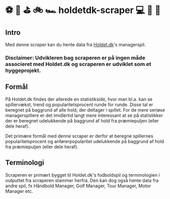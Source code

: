 # :soccer: :football: :golf: :bike: :racing_car:    holdetdk-scraper    :computer: :robot: :1234:

## Intro
Med denne scraper kan du hente data fra [Holdet.dk]('www.holdet.dk')'s managerspil.
### Disclaimer: Udvikleren bag scraperen er på ingen måde associeret med Holdet.dk og scraperen er udviklet som et hyggeprojekt.

## Formål
På Holdet.dk findes der allerede en statistikside, hvor man bl.a. kan se spillervækst, trend og popularitetsprocent runde for runde. Disse tal er beregnet på baggrund af alle hold, der deltager i spillet. For de mere seriøse managerspillere er det imidlertid langt mere interessant at se på statistikker der er beregnet udelukkende på baggrund af hold fra præmiepuljen (eller dele heraf).

Det primære formål med denne scraper er derfor at beregne spillernes popularitetsprocent og anførerpopularitet udelukkende på baggrund af hold fra præmiepuljen (eller dele heraf).

## Terminologi
Scraperen er primært bygget til Holdet.dk's fodboldspil og terminologien i outputtet fra scraperen stammer herfra. Den kan dog også hente data fra andre spil, fx Håndbold Manager, Golf Manager, Tour Manager, Motor Manager etc.

